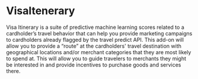 # VisaItenerary

Visa Itinerary is a suite of predictive machine learning scores related to a cardholder’s travel behavior that can help you provide marketing campaigns to cardholders already flagged by the travel predict API. This add-on will allow you to provide a “route” at the cardholders' travel destination with geographical locations and/or merchant categories that they are most likely to spend at. This will allow you to guide travelers to merchants they might be interested in and provide incentives to purchase goods and services there. 

